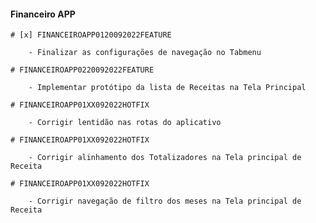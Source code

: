 #### Financeiro APP

    # [x] FINANCEIROAPP0120092022FEATURE

        - Finalizar as configurações de navegação no Tabmenu

    # FINANCEIROAPP0220092022FEATURE

        - Implementar protótipo da lista de Receitas na Tela Principal

    # FINANCEIROAPP01XX092022HOTFIX

        - Corrigir lentidão nas rotas do aplicativo

    # FINANCEIROAPP01XX092022HOTFIX

        - Corrigir alinhamento dos Totalizadores na Tela principal de Receita

    # FINANCEIROAPP01XX092022HOTFIX

        - Corrigir navegação de filtro dos meses na Tela principal de Receita
